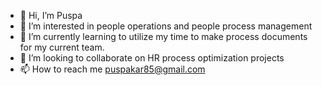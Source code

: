 - 👋 Hi, I’m Puspa
- 👀 I’m interested in people operations and people process management
- 🌱 I’m currently learning to utilize my time to make process documents for my current team.
- 💞️ I’m looking to collaborate on HR process optimization projects
- 📫 How to reach me puspakar85@gmail.com

<!---
Puspakar85/Puspakar85 is a ✨ special ✨ repository because its `README.md` (this file) appears on your GitHub profile.
You can click the Preview link to take a look at your changes.
--->
